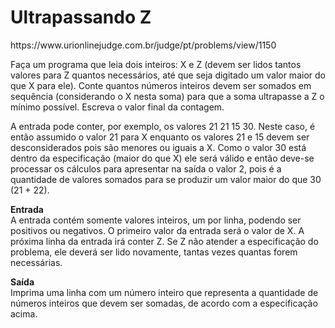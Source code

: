 <h1>Ultrapassando Z</h1>
https://www.urionlinejudge.com.br/judge/pt/problems/view/1150

Faça um programa que leia dois inteiros: X e Z (devem ser lidos tantos valores para Z quantos necessários, até que seja digitado um valor maior do que X para ele). Conte quantos números inteiros devem ser somados em sequência (considerando o X nesta soma) para que a soma ultrapasse a Z o mínimo possível. Escreva o valor final da contagem.

A entrada pode conter, por exemplo, os valores 21 21 15 30. Neste caso, é então assumido o valor 21 para X enquanto os valores 21 e 15 devem ser desconsiderados pois são menores ou iguais a X. Como o valor 30 está dentro da especificação (maior do que X) ele será válido e então deve-se processar os cálculos para apresentar na saída o valor 2, pois é a quantidade de valores somados para se produzir um valor maior do que 30 (21 + 22).

<b>Entrada</b><br>
A entrada contém somente valores inteiros, um por linha, podendo ser positivos ou negativos. O primeiro valor da entrada será o valor de X. A próxima linha da entrada irá conter Z. Se Z não atender a especificação do problema, ele deverá ser lido novamente, tantas vezes quantas forem necessárias.

<b>Saída</b><br>
Imprima uma linha com um número inteiro que representa a quantidade de números inteiros que devem ser somadas, de acordo com a especificação acima.